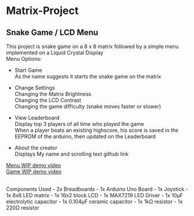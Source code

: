 # Matrix-Project
## Snake Game / LCD Menu 

This project is snake game on a 8 x 8 matrix followed by a simple menu implemented on a Liquid Crystal Display<br/>
Menu Options:<br/>
 - Start Game<br/>
    As the name suggests it starts the snake game on the matrix<br/>
    
 - Change Settings<br/>
    Changing the Matrix Brightness <br/>
    Changing the LCD Contrast <br/>
    Changing the game difficulty (snake moves faster or slower)<br/>
    
 - View Leaderboard<br/>
    Display top 3 players of all time who played the game<br/>
    When a player beats an existing highscore, his score is saved in the EEPROM of the arduino, then updated on the Leaderboard<br/>
    
 - About the creator<br/>
    Displays My name and scrolling text github link<br/>


[Menu WIP demo video](https://www.youtube.com/watch?v=_ziVZLLWQNY&ab_channel=DenisHadirca)<br/>
[Game WIP demo video](https://youtu.be/6EfxUz8ClSY)

<br/>
Components Used
 - 2x Breadboards
 - 1x Arduino Uno Board
 - 1x Joystick
 - 1x 8x8 LED matrix
 - 1x 16x2 block LCD 
 - 1x MAX7219 LED Driver
 - 1x 10μF electrolytic capacitor
 - 1x 0.104μF ceramic capacitor
 - 1x 1kΩ resistor
 - 1x 220Ω resistor
